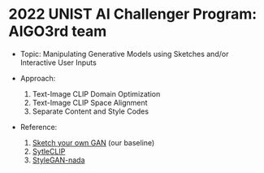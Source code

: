# 2022 UNIST AI Challenger Program: AIGO3rd team

- Topic: Manipulating Generative Models using Sketches and/or Interactive User Inputs

- Approach:
    1. Text-Image CLIP Domain Optimization
    2. Text-Image CLIP Space Alignment
    3. Separate Content and Style Codes

- Reference:
    1. [Sketch your own GAN](https://github.com/PeterWang512/GANSketching) (our baseline)
    2. [SytleCLIP](https://github.com/orpatashnik/StyleCLIP)
    3. [StyleGAN-nada](https://github.com/rinongal/StyleGAN-nada)
